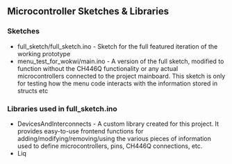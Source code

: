 
## Microcontroller Sketches & Libraries

### Sketches
- full_sketch/full_sketch.ino - Sketch for the full featured iteration of the working prototype
- menu_test_for_wokwi/main.ino - A version of the full sketch, modified to function without the CH446Q functionality or any actual microcontrollers connected to the project mainboard. This sketch is only for testing how the menu code interacts with the information stored in structs etc

### Libraries used in full_sketch.ino
- DevicesAndInterconnects - A custom library created for this project. It provides easy-to-use frontend functions for adding/modifying/removing/using the various pieces of information used to define microcontrollers, pins, CH446Q connections, etc. 
- Liq
